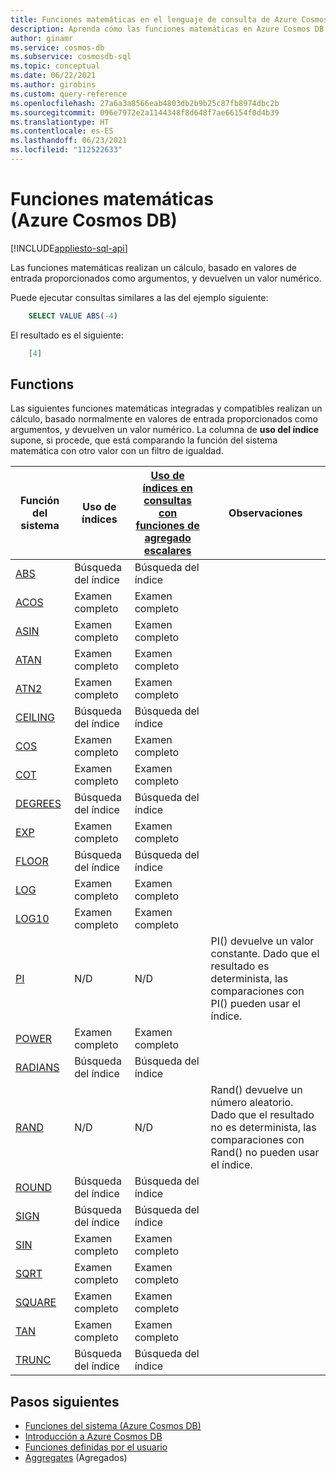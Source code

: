 ```yaml
---
title: Funciones matemáticas en el lenguaje de consulta de Azure Cosmos DB
description: Aprenda cómo las funciones matemáticas en Azure Cosmos DB realizan un cálculo en función de los valores de entrada proporcionados como argumentos y devuelven un valor numérico.
author: ginamr
ms.service: cosmos-db
ms.subservice: cosmosdb-sql
ms.topic: conceptual
ms.date: 06/22/2021
ms.author: girobins
ms.custom: query-reference
ms.openlocfilehash: 27a6a3a8566eab4803db2b9b25c87fb8974dbc2b
ms.sourcegitcommit: 096e7972e2a1144348f8d648f7ae66154f0d4b39
ms.translationtype: HT
ms.contentlocale: es-ES
ms.lasthandoff: 06/23/2021
ms.locfileid: "112522633"
---
```

# <a name="mathematical-functions-azure-cosmos-db"></a>Funciones matemáticas (Azure Cosmos DB)  
[!INCLUDE[appliesto-sql-api](includes/appliesto-sql-api.md)]

Las funciones matemáticas realizan un cálculo, basado en valores de entrada proporcionados como argumentos, y devuelven un valor numérico.

Puede ejecutar consultas similares a las del ejemplo siguiente:

```sql
    SELECT VALUE ABS(-4)
```

El resultado es el siguiente:

```json
    [4]
```

## <a name="functions"></a>Functions

Las siguientes funciones matemáticas integradas y compatibles realizan un cálculo, basado normalmente en valores de entrada proporcionados como argumentos, y devuelven un valor numérico. La columna de **uso del índice** supone, si procede, que está comparando la función del sistema matemática con otro valor con un filtro de igualdad.
 
| Función del sistema                 | Uso de índices | [Uso de índices en consultas con funciones de agregado escalares](index-overview.md#index-utilization-for-scalar-aggregate-functions) | Observaciones                                                      |
| ------------------------------- | ----------- | ------------------------------------------------------ | ------------------------------------------------------------ |
| [ABS](sql-query-abs.md)         | Búsqueda del índice  | Búsqueda del índice                                             |                                                              |
| [ACOS](sql-query-acos.md)       | Examen completo   | Examen completo                                              |                                                              |
| [ASIN](sql-query-asin.md)       | Examen completo   | Examen completo                                              |                                                              |
| [ATAN](sql-query-atan.md)       | Examen completo   | Examen completo                                              |                                                              |
| [ATN2](sql-query-atn2.md)       | Examen completo   | Examen completo                                              |                                                              |
| [CEILING](sql-query-ceiling.md) | Búsqueda del índice  | Búsqueda del índice                                             |                                                              |
| [COS](sql-query-cos.md)         | Examen completo   | Examen completo                                              |                                                              |
| [COT](sql-query-cot.md)         | Examen completo   | Examen completo                                              |                                                              |
| [DEGREES](sql-query-degrees.md) | Búsqueda del índice  | Búsqueda del índice                                             |                                                              |
| [EXP](sql-query-exp.md)         | Examen completo   | Examen completo                                              |                                                              |
| [FLOOR](sql-query-floor.md)     | Búsqueda del índice  | Búsqueda del índice                                             |                                                              |
| [LOG](sql-query-log.md)         | Examen completo   | Examen completo                                              |                                                              |
| [LOG10](sql-query-log10.md)     | Examen completo   | Examen completo                                              |                                                              |
| [PI](sql-query-pi.md)           | N/D         | N/D                                                    | PI() devuelve un valor constante. Dado que el resultado es determinista, las comparaciones con PI() pueden usar el índice. |
| [POWER](sql-query-power.md)     | Examen completo   | Examen completo                                              |                                                              |
| [RADIANS](sql-query-radians.md) | Búsqueda del índice  | Búsqueda del índice                                             |                                                              |
| [RAND](sql-query-rand.md)       | N/D         | N/D                                                    | Rand() devuelve un número aleatorio. Dado que el resultado no es determinista, las comparaciones con Rand() no pueden usar el índice. |
| [ROUND](sql-query-round.md)     | Búsqueda del índice  | Búsqueda del índice                                             |                                                              |
| [SIGN](sql-query-sign.md)       | Búsqueda del índice  | Búsqueda del índice                                             |                                                              |
| [SIN](sql-query-sin.md)         | Examen completo   | Examen completo                                              |                                                              |
| [SQRT](sql-query-sqrt.md)       | Examen completo   | Examen completo                                              |                                                              |
| [SQUARE](sql-query-square.md)   | Examen completo   | Examen completo                                              |                                                              |
| [TAN](sql-query-tan.md)         | Examen completo   | Examen completo                                              |                                                              |
| [TRUNC](sql-query-trunc.md)     | Búsqueda del índice  | Búsqueda del índice                                              |                                                              |
## <a name="next-steps"></a>Pasos siguientes

- [Funciones del sistema (Azure Cosmos DB)](sql-query-system-functions.md)
- [Introducción a Azure Cosmos DB](introduction.md)
- [Funciones definidas por el usuario](sql-query-udfs.md)
- [Aggregates](sql-query-aggregate-functions.md) (Agregados)
